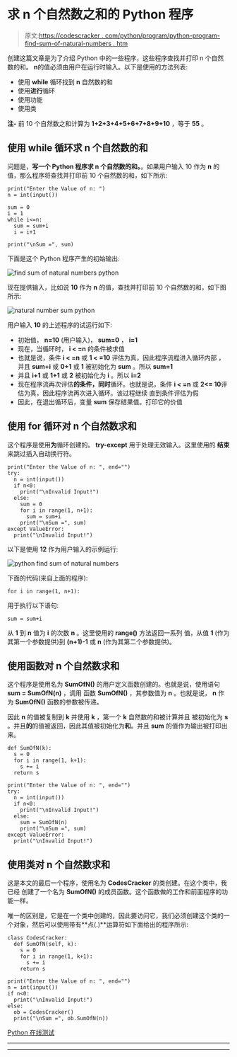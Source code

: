 # 求 n 个自然数之和的 Python 程序

> 原文:[https://codescracker . com/python/program/python-program-find-sum-of-natural-numbers . htm](https://codescracker.com/python/program/python-program-find-sum-of-natural-numbers.htm)

创建这篇文章是为了介绍 Python 中的一些程序，这些程序查找并打印 n 个自然数的和。 **n**的值必须由用户在运行时输入。以下是使用的方法列表:

*   使用 **while** 循环找到 **n** 自然数的和
*   使用**进行**循环
*   使用功能
*   使用类

**注-** 前 10 个自然数之和计算为 **1+2+3+4+5+6+7+8+9+10** ，等于 **55** 。

## 使用 while 循环求 n 个自然数的和

问题是，**写一个 Python 程序求 n 个自然数的和。**。如果用户输入 10 作为 **n** 的值，那么程序将查找并打印前 10 个自然数的和，如下所示:

```
print("Enter the Value of n: ")
n = int(input())

sum = 0
i = 1
while i<=n:
  sum = sum+i
  i = i+1

print("\nSum =", sum)
```

下面是这个 Python 程序产生的初始输出:

![find sum of natural numbers python](../Images/3a7a8a2b0b0dcf858884234fc92277e3.png)

现在提供输入，比如说 **10** 作为 **n** 的值，查找并打印前 10 个自然数的和，如下图所示:

![natural number sum python](../Images/937593bf69fbd22382a208fafb1b7aef.png)

用户输入 **10** 的上述程序的试运行如下:

*   初始值， **n=10** (用户输入)， **sum=0** ， **i=1**
*   现在，当循环时， **i < =n** 的条件被求值
*   也就是说，条件 **i < =n** 或 **1 < =10** 评估为真，因此程序流程进入循环内部 ，并且 **sum+i** 或 **0+1** 或 **1** 被初始化为 **sum** 。所以 **sum=1**
*   并且 **i+1** 或 **1+1** 或 **2** 被初始化为 **i** 。所以 **i=2**
*   现在程序流再次评估**的条件，同时**循环。也就是说，条件 **i < =n** 或 **2<= 10**评估为真，因此程序流再次进入循环。该过程继续 直到条件评估为假
*   因此，在退出循环后，变量 **sum** 保存结果值。打印它的价值

## 使用 for 循环对 n 个自然数求和

这个程序是使用**为**循环创建的。 **try-except** 用于处理无效输入。这里使用的 **结束**来跳过插入自动换行符。

```
print("Enter the Value of n: ", end="")
try:
  n = int(input())
  if n<0:
    print("\nInvalid Input!")
  else:
    sum = 0
    for i in range(1, n+1):
      sum = sum+i
    print("\nSum =", sum)
except ValueError:
  print("\nInvalid Input!")
```

以下是使用 **12** 作为用户输入的示例运行:

![python find sum of natural numbers](../Images/4ba0a091f6154d45677413dd9675efe7.png)

下面的代码(来自上面的程序):

```
for i in range(1, n+1):
```

用于执行以下语句:

```
sum = sum+i
```

从 **1** 到 **n** 值为 **i** 的次数 **n** 。这里使用的 **range()** 方法返回一系列 值，从值 **1** (作为其第一个参数提供)到 **(n+1)-1** 或 **n** (作为其第二个参数提供)。

## 使用函数对 n 个自然数求和

这个程序是使用名为 **SumOfN()** 的用户定义函数创建的。也就是说，使用语句 **sum = SumOfN(n)** ，调用 函数 **SumOfN()** ，其参数值为 **n** 。也就是说， **n** 作为 **SumOfN()** 函数的参数被传递。

因此 **n** 的值被复制到 **k** 并使用 **k** ，第一个 **k** 自然数的和被计算并且 被初始化为 **s** 。并且**的**的值被返回，因此其值被初始化为**和**。并且 **sum** 的值作为输出被打印出来。

```
def SumOfN(k):
  s = 0
  for i in range(1, k+1):
    s += i
  return s

print("Enter the Value of n: ", end="")
try:
  n = int(input())
  if n<0:
    print("\nInvalid Input!")
  else:
    sum = SumOfN(n)
    print("\nSum =", sum)
except ValueError:
  print("\nInvalid Input!")
```

## 使用类对 n 个自然数求和

这是本文的最后一个程序，使用名为 **CodesCracker** 的类创建。在这个类中，我已经 创建了一个名为 **SumOfN()** 的成员函数。这个函数做的工作和前面程序的功能一样。

唯一的区别是，它是在一个类中创建的，因此要访问它，我们必须创建这个类的一个对象，然后可以使用带有**点(.)**运算符如下面给出的程序所示:

```
class CodesCracker:
  def SumOfN(self, k):
    s = 0
    for i in range(1, k+1):
      s += i
    return s

print("Enter the Value of n: ", end="")
n = int(input())
if n<0:
  print("\nInvalid Input!")
else:
  ob = CodesCracker()
  print("\nSum =", ob.SumOfN(n))
```

[Python 在线测试](/exam/showtest.php?subid=10)

* * *

* * *
